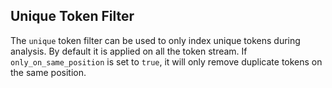 ## Unique Token Filter

The `unique` token filter can be used to only index unique tokens during analysis. By default it is applied on all the token stream. If `only_on_same_position` is set to `true`, it will only remove duplicate tokens on the same position.
